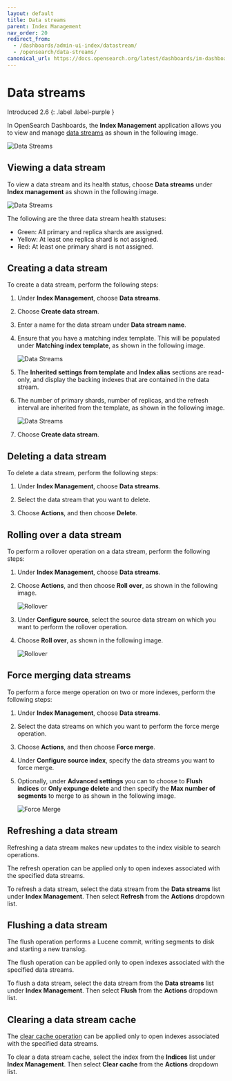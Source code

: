 ```yaml
---
layout: default
title: Data streams
parent: Index Management
nav_order: 20
redirect_from:
  - /dashboards/admin-ui-index/datastream/
  - /opensearch/data-streams/
canonical_url: https://docs.opensearch.org/latest/dashboards/im-dashboards/datastream/
---
```


# Data streams
Introduced 2.6
{: .label .label-purple }

In OpenSearch Dashboards, the **Index Management** application allows you to view and manage [data streams]({{site.url}}{{site.baseurl}}/im-plugin/data-streams/) as shown in the following image.

![Data Streams]({{site.url}}{{site.baseurl}}/images/admin-ui-index/datastreams1.png)

## Viewing a data stream

To view a data stream and its health status, choose **Data streams** under **Index management** as shown in the following image.

![Data Streams]({{site.url}}{{site.baseurl}}/images/admin-ui-index/datastreams5.png)

The following are the three data stream health statuses:

- Green: All primary and replica shards are assigned.
- Yellow: At least one replica shard is not assigned.
- Red: At least one primary shard is not assigned.

## Creating a data stream

To create a data stream, perform the following steps:

1. Under **Index Management**, choose **Data streams**.

1. Choose **Create data stream**.

1. Enter a name for the data stream under **Data stream name**.

1. Ensure that you have a matching index template. This will be populated under **Matching index template**, as shown in the following image.

    ![Data Streams]({{site.url}}{{site.baseurl}}/images/admin-ui-index/datastreams3.png)

1. The **Inherited settings from template** and **Index alias** sections are read-only, and display the backing indexes that are contained in the data stream.

1. The number of primary shards, number of replicas, and the refresh interval are inherited from the template, as shown in the following image.

    ![Data Streams]({{site.url}}{{site.baseurl}}/images/admin-ui-index/datastreams4.png)

1. Choose **Create data stream**.

## Deleting a data stream

To delete a data stream, perform the following steps:

1. Under **Index Management**, choose **Data streams**.

1. Select the data stream that you want to delete.

1. Choose **Actions**, and then choose **Delete**.

## Rolling over a data stream

To perform a rollover operation on a data stream, perform the following steps:

1. Under **Index Management**, choose **Data streams**.

1. Choose **Actions**, and then choose **Roll over**, as shown in the following image.

    ![Rollover]({{site.url}}{{site.baseurl}}/images/admin-ui-index/rollover1.png)

1. Under **Configure source**, select the source data stream on which you want to perform the rollover operation.

1. Choose **Roll over**, as shown in the following image.

    ![Rollover]({{site.url}}{{site.baseurl}}/images/admin-ui-index/rollover3.png)

## Force merging data streams

To perform a force merge operation on two or more indexes, perform the following steps:

1. Under **Index Management**, choose **Data streams**.

1. Select the data streams on which you want to perform the force merge operation.

1. Choose **Actions**, and then choose **Force merge**.

1. Under **Configure source index**, specify the data streams you want to force merge.

1. Optionally, under **Advanced settings** you can to choose to **Flush indices** or **Only expunge delete** and then specify the **Max number of segments** to merge to as shown in the following image.

    ![Force Merge]({{site.url}}{{site.baseurl}}/images/admin-ui-index/forcemerge2.png)

## Refreshing a data stream

Refreshing a data stream makes new updates to the index visible to search operations. 

The refresh operation can be applied only to open indexes associated with the specified data streams.

To refresh a data stream, select the data stream from the **Data streams** list under **Index Management**. Then select **Refresh** from the **Actions** dropdown list. 

## Flushing a data stream

The flush operation performs a Lucene commit, writing segments to disk and starting a new translog. 

The flush operation can be applied only to open indexes associated with the specified data streams. 

To flush a data stream, select the data stream from the **Data streams** list under **Index Management**. Then select **Flush** from the **Actions** dropdown list. 

## Clearing a data stream cache

The [clear cache operation]({{site.url}}{{site.baseurl}}/api-reference/index-apis/clear-index-cache/) can be applied only to open indexes associated with the specified data streams. 

To clear a data stream cache, select the index from the **Indices** list under **Index Management**. Then select **Clear cache** from the **Actions** dropdown list. 